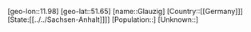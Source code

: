 ﻿---
location: [51.65,11.98]
type: City
tags:
- geo/City


SpocWebEntityId: 30471
isDeleted: false
confidential: public

---
[geo-lon::11.98]
[geo-lat::51.65]
[name::Glauzig]
[Country::[[Germany]]]
[State:[[../../Sachsen-Anhalt]]]]
[Population::]
[Unknown::]

